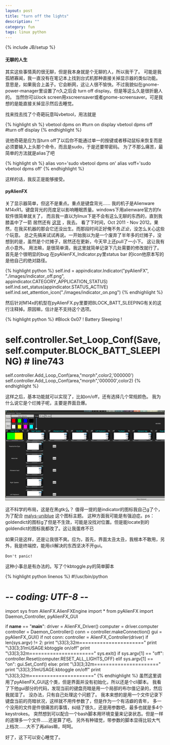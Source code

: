 ```yaml
---
layout: post
title: "turn off the lights"
description: ""
category: fun
tags: linux python
---
```

{% include JB/setup %}
#### 无聊的人生

其实这些事情真的很无聊，但是我本身就是个无聊的人，所以我干了。
可能是我孤陋寡闻，我一直没有在笔记本上找到台式机那种直接关掉显示器的类似功能。
意思是，如果我合上盖子。它会断网，这让人很不愉快。不过我貌似在gnome-power-manager里设置了n久之后会
turn off display。但是等这么久是很折磨人的。
当然你可以lock screen用xscreensaver或者gnome-screensaver。可是我想的是能直接关掉显示然后去睡觉。

找来找去找了个奇葩玩意叫vbetool，用法就是

{% highlight sh %}
vbetool dpms on #turn on display
vbetool dpms off #turn off display
{% endhighlight %}

说他奇葩是应为当turn off了以后你不能通过单一的按键或者移动鼠标来恢复而是必须要输入上头那个命令，而且是sudo，于是还要带密码。
为了不那么痛苦，最简单的方法就是alias了吧

{% highlight sh %}
alias von='sudo vbetool dpms on'
alias voff='sudo vbetool dpms off'
{% endhighlight %}

这样的话，我反正是能够接受。

#### pyAlienFX

关了显示器简单，但这不是重点。重点是键盘背光......
我的机子是Alienware M14xR1。键盘背光的亮度足以影响睡眠质量。windows下用alienware官方的fx软件很简单就关了，
而且我一直以为linux下是不会有这么无聊的东西的，直到我膝盖中了一箭
居然还有 [这货](http://code.google.com/p/pyalienfx/) ，我去。
看了下时间，Oct 2011 - Nov 2012。果然，在我买机器的那会它还没出生。而那段时间正好俺不务*正业*，没怎么关心这些个玩意。
总之先搞来试试再说。一开始我以为是一个废弃了半年多的烂摊子，没想到的是，虽然是个烂摊子，居然还在更新，今天早上还pull了一小下。
这让我有点小意外。
用法嘛，是很简单滴，我这里就简单记录下几处需要的修改就行了。
首先是个很明显的bug
在pyAlienFX_Indicator.py里status bar 的icon他原本写的是他自己的绝对路径。

{% highlight python %}
self.ind = appindicator.Indicator("pyAlienFX", "./images/indicator_off.png", appindicator.CATEGORY_APPLICATION_STATUS)
self.ind.set_status(appindicator.STATUS_ACTIVE)
self.ind.set_attention_icon("./images/indicator_on.png")
{% endhighlight %}

然后针对M14x的机型在pyAlienFX.py里要把BLOCK_BATT_SLEEPING有关的这行注释掉。原因嘛，估计是不支持这个选项。

{% highlight python %}
#Block 0x07 ! Battery Sleeping !
# self.controller.Set_Loop_Conf(Save,self.computer.BLOCK_BATT_SLEEPING) # line743
self.controller.Add_Loop_Conf(area,"morph",color2,'000000')
self.controller.Add_Loop_Conf(area,"morph",'000000',color2)
{% endhighlight %}

这样之后，基本功能就可以实现了，比如on/off，还有选择几个常规颜色。
我为什么说它是个烂摊子呢，主要是界面丑爆。

![screenshot](/assets/images/alienfx.png)

这不科学的布局，这是在黑gtk么？
值得一提的是indicator的图标我自己g了个，为了配合 [malys-uniblue](http://browse.deviantart.com/art/malys-uniblue-update-11-09-2012-298501868) 这个图标主题。
这种方面我可能是有强迫症。ps：goldendict的图标g了但是不生效，可能是没找对位置。但是能locate到的goldendict的图标我都改了。这让我蛋疼不已

如果只是这样，还是让我很不爽。应为，首先，界面太丑太丑，我根本不敢用，另外，我是终端控，能用cli解决的东西坚决不开gui。

`Don't panic!`

这种小事总是有办法的。写了个kbtoggle.py的简单脚本

{% highlight python linenos %}
#!/usr/bin/python
# -*- coding: UTF-8 -*-
import sys
from AlienFX.AlienFXEngine import *
from pyAlienFX import Daemon_Controller, pyAlienFX_GUI

if __name__ == "__main__":
    driver = AlienFX_Driver()
    computer = driver.computer
    controller = Daemon_Controller()
    conn = controller.makeConnection()
    gui = pyAlienFX_GUI()
    if not conn:
        controller = AlienFX_Controller(driver)
    if len(sys.argv) != 2:
        print "\33[3;32m======================"
        print "\33[3;31mUSAGE:kbtoggle on/off"
        print "\33[3;32m======================"
        sys.exit()
    if sys.argv[1] == "off":
        controller.Reset(computer.RESET_ALL_LIGHTS_OFF)
    elif sys.argv[1] == "on":
        gui.Set_Conf()
    else:
        print "\33[3;32m======================"
        print "\33[3;31mUSAGE:kbtoggle on/off"
        print "\33[3;32m======================"
{% endhighlight %}
虽然这里调用了pyAlienFX_GUI这个类，但是界面并没有初始化，所以还是个cli脚本。
我看了下他gui部分的代码，发现当前的键盘亮暗是用一个局部的布尔值记录的，然后我就湿了。
没办法，只有自己处理这个问题了。
我本来想的是用一个文件记录下键盘当前的亮暗状况，这样就不用传参数了，但是作为一个有洁癖的青年，
多一个没用的文件是件很痛苦的事情，纠结了很久，还是用参数吧，最多也就是多4个keystrokes。
突然想到可以配合一个bash脚本用环境变量来记录状态。但是一样的道理多一个文件......还是算了吧。
另外有种错觉，带参数的脚本显得比较大气上档次......大不了再alias嘛，呵呵。

好了，这下可以安心睡觉了。
